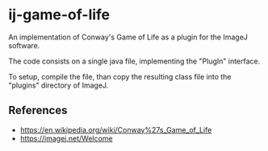 # ij-game-of-life
An implementation of Conway's Game of Life as a plugin for the ImageJ software.

The code consists on a single java file, implementing the "PlugIn" interface.

To setup, compile the file, than copy the resulting class file into the "plugins" directory of ImageJ.

## References

* https://en.wikipedia.org/wiki/Conway%27s_Game_of_Life
* https://imagej.net/Welcome
